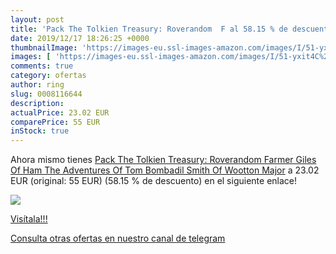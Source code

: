 ```yaml
---
layout: post
title: 'Pack The Tolkien Treasury: Roverandom  F al 58.15 % de descuento'
date: 2019/12/17 18:26:25 +0000
thumbnailImage: 'https://images-eu.ssl-images-amazon.com/images/I/51-yxit4C%2BL._SL200_.jpg'
images: [ 'https://images-eu.ssl-images-amazon.com/images/I/51-yxit4C%2BL._SL200_.jpg' ]
comments: true
category: ofertas
author: ring
slug: 0008116644
description:
actualPrice: 23.02 EUR
comparePrice: 55 EUR
inStock: true
---
```


Ahora mismo tienes [Pack The Tolkien Treasury: Roverandom  Farmer Giles Of Ham  The Adventures Of Tom Bombadil  Smith Of Wootton Major](https://www.amazon.com/dp/0008116644/?tag=redken08-20) a 23.02 EUR (original: 55 EUR) (58.15 %  de descuento) en el siguiente enlace!

[![](https://images-eu.ssl-images-amazon.com/images/I/51-yxit4C%2BL._SL200_.jpg)](https://www.amazon.com/dp/0008116644/?tag=redken08-20)

[Visítala!!!](https://www.amazon.com/dp/0008116644/?tag=redken08-20)

[Consulta otras ofertas en nuestro canal de telegram](https://t.me/s/ofertas25)
